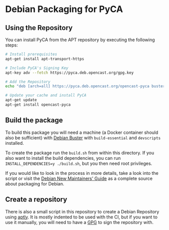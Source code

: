# Debian Packaging for PyCA

## Using the Repository

You can install PyCA from the APT repository by executing the following steps:

```bash
# Install prerequisites
apt-get install apt-transport-https

# Include PyCA's Signing Key
apt-key adv --fetch https://pyca.deb.opencast.org/gpg.key

# Add the Repository
echo "deb [arch=all] https://pyca.deb.opencast.org/opencast-pyca buster main" > /etc/apt/sources.list.d/opencast-pyca.list

# Update your cache and install PyCA
apt-get update
apt-get install opencast-pyca
```

## Build the package

To build this package you will need a machine (a Docker container should also be sufficient) with [Debian Buster](https://www.debian.org/) with `build-essential` and `devscripts` installed.

To create the package run the `build.sh` from within this directory.
If you also want to install the build dependencies, you can run `INSTALL_DEPENDENCIES=y ./build.sh`, but you then need root privileges.

If you would like to look in the process in more details, take a look into the script or visit the [Debian New Maintainers' Guide](https://www.debian.org/doc/manuals/maint-guide/) as a complete source about packaging for Debian.

## Create a repository

There is also a small script in this repository to create a Debian Repository using [aptly](https://www.aptly.info/).
It is mostly indented to be used with the CI, but if you want to use it manually, you will need to have a [GPG](https://gnupg.org/) to sign the repository with.
